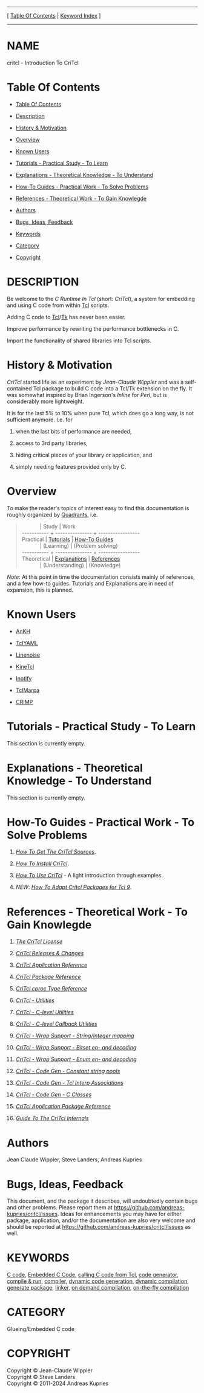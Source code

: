 
[//000000001]: # (critcl \- C Runtime In Tcl \(CriTcl\))
[//000000002]: # (Generated from file 'critcl\.man' by tcllib/doctools with format 'markdown')
[//000000003]: # (Copyright &copy; Jean\-Claude Wippler)
[//000000004]: # (Copyright &copy; Steve Landers)
[//000000005]: # (Copyright &copy; 2011\-2024 Andreas Kupries)
[//000000006]: # (critcl\(n\) 3\.3\.1 doc "C Runtime In Tcl \(CriTcl\)")

<hr> [ <a href="../toc.md">Table Of Contents</a> &#124; <a
href="../index.md">Keyword Index</a> ] <hr>

# NAME

critcl \- Introduction To CriTcl

# <a name='toc'></a>Table Of Contents

  - [Table Of Contents](#toc)

  - [Description](#section1)

  - [History & Motivation](#section2)

  - [Overview](#section3)

  - [Known Users](#section4)

  - [Tutorials \- Practical Study \- To Learn](#section5)

  - [Explanations \- Theoretical Knowledge \- To Understand](#section6)

  - [How\-To Guides \- Practical Work \- To Solve Problems](#section7)

  - [References \- Theoretical Work \- To Gain Knowlegde](#section8)

  - [Authors](#section9)

  - [Bugs, Ideas, Feedback](#section10)

  - [Keywords](#keywords)

  - [Category](#category)

  - [Copyright](#copyright)

# <a name='description'></a>DESCRIPTION

Be welcome to the *C Runtime In Tcl* \(short: *CriTcl*\), a system for
embedding and using C code from within [Tcl](http://core\.tcl\-lang\.org/tcl)
scripts\.

Adding C code to
[Tcl](http://core\.tcl\-lang\.org/tcl)/[Tk](http://core\.tcl\-lang\.org/tk)
has never been easier\.

Improve performance by rewriting the performance bottlenecks in C\.

Import the functionality of shared libraries into Tcl scripts\.

# <a name='section2'></a>History & Motivation

*CriTcl* started life as an experiment by *Jean\-Claude Wippler* and was a
self\-contained Tcl package to build C code into a Tcl/Tk extension on the fly\.
It was somewhat inspired by Brian Ingerson's *Inline* for *Perl*, but is
considerably more lightweight\.

It is for the last 5% to 10% when pure Tcl, which does go a long way, is not
sufficient anymore\. I\.e\. for

  1. when the last bits of performance are needed,

  1. access to 3rd party libraries,

  1. hiding critical pieces of your library or application, and

  1. simply needing features provided only by C\.

# <a name='section3'></a>Overview

To make the reader's topics of interest easy to find this documentation is
roughly organized by [Quadrants](https://documentation\.divio\.com/), i\.e\.

> &nbsp;&nbsp;&nbsp;&nbsp;&nbsp;&nbsp;&nbsp;&nbsp;&nbsp;&nbsp;&nbsp;&nbsp;&#124; Study           &#124; Work  
> \-\-\-\-\-\-\-\-\-\-\- \+ \-\-\-\-\-\-\-\-\-\-\-\-\-\-\- \+ \-\-\-\-\-\-\-\-\-\-\-\-\-\-\-\-\-  
> Practical   &#124; [Tutorials](#section5)       &#124; [How\-To Guides](#section7)  
> &nbsp;&nbsp;&nbsp;&nbsp;&nbsp;&nbsp;&nbsp;&nbsp;&nbsp;&nbsp;&nbsp;&nbsp;&#124; \(Learning\)      &#124; \(Problem solving\)  
> \-\-\-\-\-\-\-\-\-\-\- \+ \-\-\-\-\-\-\-\-\-\-\-\-\-\-\- \+ \-\-\-\-\-\-\-\-\-\-\-\-\-\-\-\-\-  
> Theoretical &#124; [Explanations](#section6)    &#124; [References](#section8)  
> &nbsp;&nbsp;&nbsp;&nbsp;&nbsp;&nbsp;&nbsp;&nbsp;&nbsp;&nbsp;&nbsp;&nbsp;&#124; \(Understanding\) &#124; \(Knowledge\)

*Note*: At this point in time the documentation consists mainly of references,
and a few how\-to guides\. Tutorials and Explanations are in need of expansion,
this is planned\.

# <a name='section4'></a>Known Users

  - [AnKH](https://core\.tcl\-lang\.org/akupries/ankh)

  - [TclYAML](https://core\.tcl\.tk/akupries/tclyaml)

  - [Linenoise](https://github\.com/andreas\-kupries/tcl\-linenoise)

  - [KineTcl](https://core\.tcl\.tk/akupries/kinetcl)

  - [Inotify](https://chiselapp\.com/user/andreas\_kupries/repository/inotify)

  - [TclMarpa](https://core\.tcl\.tk/akupries/marpa)

  - [CRIMP](https://core\.tcl\.tk/akupries/crimp)

# <a name='section5'></a>Tutorials \- Practical Study \- To Learn

This section is currently empty\.

# <a name='section6'></a>Explanations \- Theoretical Knowledge \- To Understand

This section is currently empty\.

# <a name='section7'></a>How\-To Guides \- Practical Work \- To Solve Problems

  1. *[How To Get The CriTcl Sources](critcl\_howto\_sources\.md)*\.

  1. *[How To Install CriTcl](critcl\_howto\_install\.md)*\.

  1. *[How To Use CriTcl](critcl\_howto\_use\.md)* \- A light introduction
     through examples\.

  1. *NEW*: *[How To Adapt Critcl Packages for Tcl 9](critcl\_tcl9\.md)*\.

# <a name='section8'></a>References \- Theoretical Work \- To Gain Knowlegde

  1. *[The CriTcl License](critcl\_license\.md)*

  1. *[CriTcl Releases & Changes](critcl\_changes\.md)*

  1. *[CriTcl Application Reference](critcl\_application\.md)*

  1. *[CriTcl Package Reference](critcl\_package\.md)*

  1. *[CriTcl cproc Type Reference](critcl\_cproc\.md)*

  1. *[CriTcl \- Utilities](critcl\_util\.md)*

  1. *[CriTcl \- C\-level Utilities](critcl\_cutil\.md)*

  1. *[CriTcl \- C\-level Callback Utilities](critcl\_callback\.md)*

  1. *[CriTcl \- Wrap Support \- String/Integer mapping](critcl\_enum\.md)*

  1. *[CriTcl \- Wrap Support \- Bitset en\- and decoding](critcl\_bitmap\.md)*

  1. *[CriTcl \- Wrap Support \- Enum en\- and decoding](critcl\_emap\.md)*

  1. *[CriTcl \- Code Gen \- Constant string pools](critcl\_literals\.md)*

  1. *[CriTcl \- Code Gen \- Tcl Interp Associations](critcl\_iassoc\.md)*

  1. *[CriTcl \- Code Gen \- C Classes](critcl\_class\.md)*

  1. *[CriTcl Application Package
     Reference](critcl\_application\_package\.md)*

  1. *[Guide To The CriTcl Internals](critcl\_devguide\.md)*

# <a name='section9'></a>Authors

Jean Claude Wippler, Steve Landers, Andreas Kupries

# <a name='section10'></a>Bugs, Ideas, Feedback

This document, and the package it describes, will undoubtedly contain bugs and
other problems\. Please report them at
[https://github\.com/andreas\-kupries/critcl/issues](https://github\.com/andreas\-kupries/critcl/issues)\.
Ideas for enhancements you may have for either package, application, and/or the
documentation are also very welcome and should be reported at
[https://github\.com/andreas\-kupries/critcl/issues](https://github\.com/andreas\-kupries/critcl/issues)
as well\.

# <a name='keywords'></a>KEYWORDS

[C code](\.\./index\.md\#c\_code), [Embedded C
Code](\.\./index\.md\#embedded\_c\_code), [calling C code from
Tcl](\.\./index\.md\#calling\_c\_code\_from\_tcl), [code
generator](\.\./index\.md\#code\_generator), [compile &
run](\.\./index\.md\#compile\_run), [compiler](\.\./index\.md\#compiler),
[dynamic code generation](\.\./index\.md\#dynamic\_code\_generation), [dynamic
compilation](\.\./index\.md\#dynamic\_compilation), [generate
package](\.\./index\.md\#generate\_package), [linker](\.\./index\.md\#linker),
[on demand compilation](\.\./index\.md\#on\_demand\_compilation), [on\-the\-fly
compilation](\.\./index\.md\#on\_the\_fly\_compilation)

# <a name='category'></a>CATEGORY

Glueing/Embedded C code

# <a name='copyright'></a>COPYRIGHT

Copyright &copy; Jean\-Claude Wippler  
Copyright &copy; Steve Landers  
Copyright &copy; 2011\-2024 Andreas Kupries
